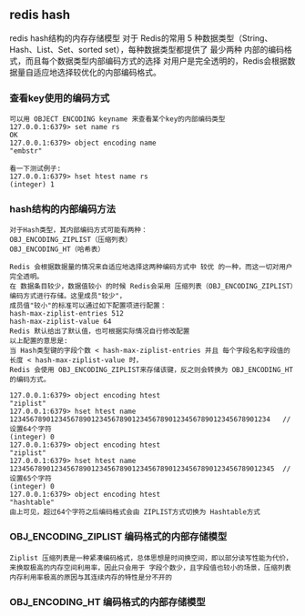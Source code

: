## redis hash
redis hash结构的内存存储模型
对于 Redis的常用 5 种数据类型（String、Hash、List、Set、sorted set），每种数据类型都提供了 最少两种 内部的编码格式，而且每个数据类型内部编码方式的选择 对用户是完全透明的，Redis会根据数据量自适应地选择较优化的内部编码格式。

### 查看key使用的编码方式
```
可以用 OBJECT ENCODING keyname 来查看某个key的内部编码类型
127.0.0.1:6379> set name rs
OK
127.0.0.1:6379> object encoding name
"embstr"

看一下测试例子:
127.0.0.1:6379> hset htest name rs
(integer) 1
```

### hash结构的内部编码方法
```
对于Hash类型，其内部编码方式可能有两种：
OBJ_ENCODING_ZIPLIST（压缩列表）
OBJ_ENCODING_HT（哈希表）

Redis 会根据数据量的情况来自适应地选择这两种编码方式中 较优 的一种，而这一切对用户完全透明。
在 数据条目较少，数据值较小 的时候 Redis会采用 压缩列表（OBJ_ENCODING_ZIPLIST）编码方式进行存储。这里成员"较少"，
成员值"较小"的标准可以通过如下配置项进行配置：
hash-max-ziplist-entries 512
hash-max-ziplist-value 64
Redis 默认给出了默认值，也可根据实际情况自行修改配置
以上配置的意思是:
当 Hash类型键的字段个数 < hash-max-ziplist-entries 并且 每个字段名和字段值的长度 < hash-max-ziplist-value 时，
Redis 会使用 OBJ_ENCODING_ZIPLIST来存储该键，反之则会转换为 OBJ_ENCODING_HT的编码方式。

127.0.0.1:6379> object encoding htest
"ziplist"
127.0.0.1:6379> hset htest name 1234567890123456789012345678901234567890123456789012345678901234   // 设置64个字符
(integer) 0
127.0.0.1:6379> object encoding htest
"ziplist"
127.0.0.1:6379> hset htest name 12345678901234567890123456789012345678901234567890123456789012345  // 设置65个字符
(integer) 0
127.0.0.1:6379> object encoding htest
"hashtable"
由上可见，超过64个字符之后编码格式会由 ZIPLIST方式切换为 Hashtable方式

```

### OBJ_ENCODING_ZIPLIST 编码格式的内部存储模型
```
Ziplist 压缩列表是一种紧凑编码格式，总体思想是时间换空间，即以部分读写性能为代价，来换取极高的内存空间利用率，因此只会用于 字段个数少，且字段值也较小的场景，压缩列表内存利用率极高的原因与其连续内存的特性是分不开的
```

### OBJ_ENCODING_HT 编码格式的内部存储模型
